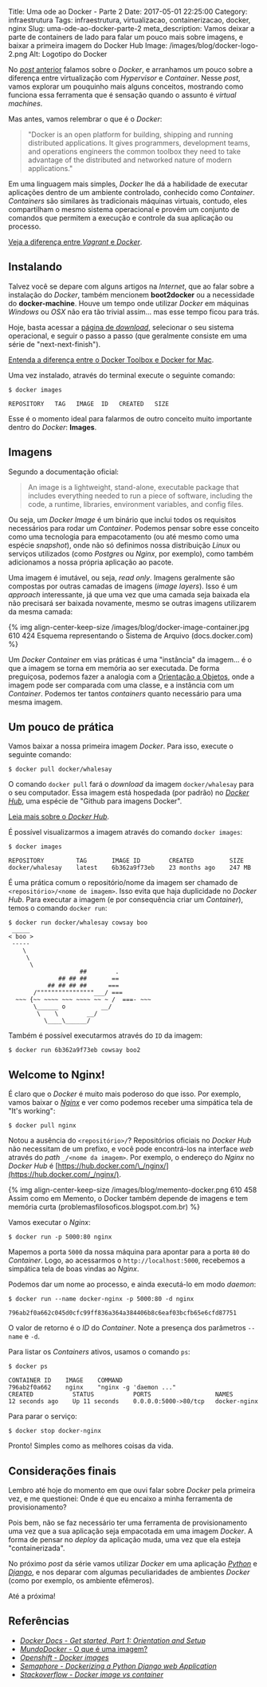 Title: Uma ode ao Docker - Parte 2
Date: 2017-05-01 22:25:00
Category: infraestrutura
Tags: infraestrutura, virtualizacao, containerizacao, docker, nginx
Slug: uma-ode-ao-docker-parte-2
meta_description: Vamos deixar a parte de containers de lado para falar um pouco mais sobre imagens, e baixar a primeira imagem do Docker Hub
Image: /images/blog/docker-logo-2.png
Alt: Logotipo do Docker

No [_post_ anterior]({filename}uma-ode-ao-docker.md "Uma ode ao Docker - Parte 1")
falamos sobre o _Docker_, e arranhamos um pouco sobre a diferença entre
virtualização com _Hypervisor_ e _Container_. Nesse _post_,
vamos explorar um pouquinho mais alguns conceitos, mostrando como funciona essa
ferramenta que é sensação quando o assunto é _virtual machines_.

<!-- PELICAN_END_SUMMARY -->

Mas antes, vamos relembrar o que é o _Docker_:

> "Docker is an open platform for building, shipping and running distributed
> applications. It gives programmers, development teams, and operations engineers
> the common toolbox they need to take advantage of the distributed and networked
> nature of modern applications."

Em uma linguagem mais simples, _Docker_ lhe dá a habilidade de executar
aplicações dentro de um ambiente controlado, conhecido como _Container_.
_Containers_ são similares às tradicionais máquinas virtuais, contudo, eles
compartilham o mesmo sistema operacional e provém um conjunto de comandos
que permitem a execução e controle da sua aplicação ou processo.

[Veja a diferença entre _Vagrant_ e _Docker_](https://www.youtube.com/watch?v=pGYAg7TMmp0 "Docker Tutorial - What is Docker & Docker Containers, Images, etc?").

## Instalando

Talvez você se depare com alguns artigos na _Internet_, que ao falar sobre a
instalação do _Docker_, também mencionem **boot2docker** ou a necessidade do
**docker-machine**. Houve um tempo onde utilizar _Docker_ em máquinas
_Windows_ ou _OSX_ não era tão trivial assim... mas esse tempo ficou para trás.

Hoje, basta acessar a [página de _download_](https://www.docker.com/community-edition#/download "Baixe o Docker Community Edition"),
selecionar o seu sistema operacional, e seguir o passo a passo
(que geralmente consiste em uma série de "next-next-finish").

[Entenda a diferença entre o Docker Toolbox e Docker for Mac](https://docs.docker.com/docker-for-mac/docker-toolbox/ "Docker for Mac vs. Docker Toolbox").

Uma vez instalado, através do terminal execute o seguinte comando:

```
$ docker images

REPOSITORY   TAG   IMAGE  ID   CREATED   SIZE
```

Esse é o momento ideal para falarmos de outro conceito muito importante dentro
do _Docker_: **Images**.

## Imagens

Segundo a documentação oficial:

> An image is a lightweight, stand-alone, executable package that includes
> everything needed to run a piece of software, including the code, a runtime,
> libraries, environment variables, and config files.

Ou seja, um _Docker Image_ é um binário que inclui todos os requisitos
necessários para rodar um _Container_. Podemos pensar sobre esse
conceito como uma tecnologia para empacotamento (ou até mesmo como uma espécie _snapshot_),
onde não só definimos nossa distribuição _Linux_ ou serviços utilizados
(como _Postgres_ ou _Nginx_, por exemplo), como também adicionamos a nossa própria aplicação
ao pacote.

Uma imagem é imutável, ou seja, _read only_. Imagens
geralmente são compostas por outras camadas de imagens (_image layers_). Isso é um
_approach_ interessante, já que uma vez que uma camada seja baixada ela não precisará ser
baixada novamente, mesmo se outras imagens utilizarem da mesma camada:

{% img align-center-keep-size /images/blog/docker-image-container.jpg 610 424 Esquema representando o Sistema de Arquivo (docs.docker.com) %}

Um _Docker Container_ em vias práticas é uma "instância" da imagem... é o que a imagem se torna em memória
ao ser executada. De forma preguiçosa, podemos fazer a analogia com a [Orientação a Objetos]({tag}oop "Leia mais sobre OOP"),
onde a imagem pode ser comparada com uma classe, e a instância com um _Container_. Podemos ter
tantos _containers_ quanto necessário para uma mesma imagem.

## Um pouco de prática

Vamos baixar a nossa primeira imagem _Docker_. Para isso, execute o seguinte comando:

```
$ docker pull docker/whalesay
```

O comando `docker pull` fará o _download_ da imagem `docker/whalesay`
para o seu computador. Essa imagem está hospedada (por padrão) no [_Docker Hub_](https://hub.docker.com/r/docker/whalesay/),
uma espécie de "Github para imagens Docker".

[Leia mais sobre o _Docker Hub_](https://hub.docker.com/ "Docker Hub").

É possível visualizarmos a imagem através do comando `docker images`:

```
$ docker images

REPOSITORY         TAG       IMAGE ID        CREATED          SIZE
docker/whalesay    latest    6b362a9f73eb    23 months ago    247 MB
```

É uma prática comum o repositório/nome da imagem ser chamado de
`<repositório>/<nome de imagem>`. Isso evita que haja duplicidade no _Docker Hub_. Para
executar a imagem (e por consequência criar um _Container_), temos o comando `docker run`:

```
$ docker run docker/whalesay cowsay boo
 _____
< boo >
 -----
    \
     \
      \
                    ##        .
              ## ## ##       ==
           ## ## ## ##      ===
       /""""""""""""""""___/ ===
  ~~~ {~~ ~~~~ ~~~ ~~~~ ~~ ~ /  ===- ~~~
       \______ o          __/
        \    \        __/
          \____\______/
```

Também é possível executarmos através do `ID` da imagem:

```
$ docker run 6b362a9f73eb cowsay boo2
```

## Welcome to Nginx!

É claro que o _Docker_ é muito mais poderoso do que isso. Por exemplo, vamos baixar o
[_Nginx_]({tag}nginx "Leia mais sobre o Nginx") e ver como podemos receber uma simpática tela de "It's working":

```
$ docker pull nginx
```

Notou a ausência do `<repositório>/`? Repositórios oficiais no _Docker Hub_ não necessitam
de um prefixo, e você pode encontrá-los na interface _web_ através do _path_ `_/<nome da imagem>`.
Por exemplo, o endereço do _Nginx_ no _Docker Hub_ é [https://hub.docker.com/\_/nginx/](https://hub.docker.com/_/nginx/).

{% img align-center-keep-size /images/blog/memento-docker.png 610 458 Assim como em Memento, o Docker também depende de imagens e tem memória curta (problemasfilosoficos.blogspot.com.br) %}

Vamos executar o _Nginx_:

```
$ docker run -p 5000:80 nginx
```

Mapemos a porta `5000` da nossa máquina para apontar para a porta `80` do _Container_. Logo, ao acessarmos
o `http://localhost:5000`, recebemos a simpática tela de boas vindas ao _Nginx_.

Podemos dar um nome ao processo, e ainda executá-lo em modo _daemon_:

```
$ docker run --name docker-nginx -p 5000:80 -d nginx

796ab2f0a662c045d0cfc99ff836a364a384406b8c6eaf03bcfb65e6cfd87751
```

O valor de retorno é o _ID_ do _Container_. Note a presença dos parâmetros `--name` e `-d`.

Para listar os _Containers_ ativos, usamos o comando `ps`:

```
$ docker ps

CONTAINER ID    IMAGE    COMMAND
796ab2f0a662    nginx    "nginx -g 'daemon ..."
CREATED           STATUS           PORTS                  NAMES
12 seconds ago    Up 11 seconds    0.0.0.0:5000->80/tcp   docker-nginx
```

Para parar o serviço:

```
$ docker stop docker-nginx
```

Pronto! Simples como as melhores coisas da vida.

## Considerações finais

Lembro até hoje do momento em que ouvi falar sobre _Docker_ pela primeira vez,
e me questionei: Onde é que eu encaixo a minha ferramenta de provisionamento?

Pois bem, não se faz necessário ter uma ferramenta de provisionamento uma vez que a sua
aplicação seja empacotada em uma imagem _Docker_. A forma de pensar no _deploy_ da
aplicação muda, uma vez que ela esteja "containerizada".

No próximo _post_ da série vamos utilizar _Docker_ em uma aplicação [_Python_]({tag}python "Leia mais sobre Python")
e [_Django_]({tag}django "Leia mais sobre Django"), e nos deparar com
algumas peculiaridades de ambientes _Docker_ (como por exemplo, os ambiente efêmeros).

Até a próxima!

## Referências

- [_Docker Docs_ - _Get started, Part 1: Orientation and Setup_](https://docs.docker.com/get-started/)
- [_MundoDocker_ - O que é uma imagem?](http://www.mundodocker.com.br/o-que-e-uma-imagem/)
- [_Openshift_ - _Docker images_](https://docs.openshift.com/enterprise/3.0/architecture/core_concepts/containers_and_images.html#docker-images)
- [_Semaphore_ - _Dockerizing a Python Django web Application_](https://semaphoreci.com/community/tutorials/dockerizing-a-python-django-web-application)
- [_Stackoverflow_ - _Docker image vs container_](http://stackoverflow.com/questions/23735149/docker-image-vs-container)
